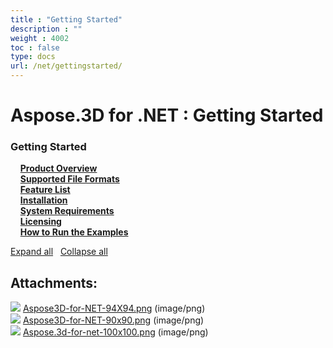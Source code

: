 ```yaml
---
title : "Getting Started" 
description : "" 
weight : 4002 
toc : false
type: docs
url: /net/gettingstarted/
---
```


# Aspose.3D for .NET : Getting Started


### Getting Started

&nbsp;&nbsp;&nbsp;&nbsp;[**Product Overview**](https://docs2.aspose.com/3d/net/gettingstarted/product+overview)    
&nbsp;&nbsp;&nbsp;&nbsp;[**Supported File Formats**](https://docs2.aspose.com/3d/net/gettingstarted/supported+file+formats)    
&nbsp;&nbsp;&nbsp;&nbsp;[**Feature List**](https://docs2.aspose.com/3d/net/gettingstarted/feature+list)    
&nbsp;&nbsp;&nbsp;&nbsp;[**Installation**](https://docs2.aspose.com/3d/net/gettingstarted/installation)    
&nbsp;&nbsp;&nbsp;&nbsp;[**System Requirements**](https://docs2.aspose.com/3d/net/gettingstarted/system+requirements)    
&nbsp;&nbsp;&nbsp;&nbsp;[**Licensing**](https://docs2.aspose.com/3d/net/gettingstarted/licensing)    
&nbsp;&nbsp;&nbsp;&nbsp;[**How to Run the Examples**](https://docs2.aspose.com/3d/net/gettingstarted/how+to+run+the+examples)    

[Expand all](#)   [Collapse all](#)

           

## Attachments:

![](https://docs2.aspose.com/3d/net/images/icons/bullet_blue.gif) [Aspose3D-for-NET-94X94.png](https://docs2.aspose.com/3d/net/attachments/19923698/20119559.png) (image/png)  
![](https://docs2.aspose.com/3d/net/images/icons/bullet_blue.gif) [Aspose3D-for-NET-90x90.png](https://docs2.aspose.com/3d/net/attachments/19923698/20119564.png) (image/png)  
![](https://docs2.aspose.com/3d/net/images/icons/bullet_blue.gif) [Aspose.3d-for-net-100x100.png](https://docs2.aspose.com/3d/net/attachments/19923698/20119565.png) (image/png)  

